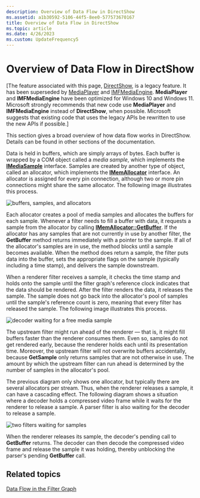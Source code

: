 ```yaml
---
description: Overview of Data Flow in DirectShow
ms.assetid: a1b30592-5106-44f5-8ee0-577573670167
title: Overview of Data Flow in DirectShow
ms.topic: article
ms.date: 4/26/2023
ms.custom: UpdateFrequency5
---
```


# Overview of Data Flow in DirectShow

\[The feature associated with this page, [DirectShow](/windows/win32/directshow/directshow), is a legacy feature. It has been superseded by [MediaPlayer](/uwp/api/Windows.Media.Playback.MediaPlayer) and [IMFMediaEngine](/windows/win32/api/mfmediaengine/nn-mfmediaengine-imfmediaengine). **MediaPlayer** and **IMFMediaEngine** have been optimized for Windows 10 and Windows 11. Microsoft strongly recommends that new code use **MediaPlayer** and **IMFMediaEngine** instead of **DirectShow**, when possible. Microsoft suggests that existing code that uses the legacy APIs be rewritten to use the new APIs if possible.\]

This section gives a broad overview of how data flow works in DirectShow. Details can be found in other sections of the documentation.

Data is held in buffers, which are simply arrays of bytes. Each buffer is wrapped by a COM object called a *media sample*, which implements the [**IMediaSample**](/windows/desktop/api/Strmif/nn-strmif-imediasample) interface. Samples are created by another type of object, called an allocator, which implements the [**IMemAllocator**](/windows/desktop/api/Strmif/nn-strmif-imemallocator) interface. An allocator is assigned for every pin connection, although two or more pin connections might share the same allocator. The following image illustrates this process.

![buffers, samples, and allocators](images/dataflow.png)

Each allocator creates a pool of media samples and allocates the buffers for each sample. Whenever a filter needs to fill a buffer with data, it requests a sample from the allocator by calling [**IMemAllocator::GetBuffer**](/windows/desktop/api/Strmif/nf-strmif-imemallocator-getbuffer). If the allocator has any samples that are not currently in use by another filter, the **GetBuffer** method returns immediately with a pointer to the sample. If all of the allocator's samples are in use, the method blocks until a sample becomes available. When the method does return a sample, the filter puts data into the buffer, sets the appropriate flags on the sample (typically including a time stamp), and delivers the sample downstream.

When a renderer filter receives a sample, it checks the time stamp and holds onto the sample until the filter graph's reference clock indicates that the data should be rendered. After the filter renders the data, it releases the sample. The sample does not go back into the allocator's pool of samples until the sample's reference count is zero, meaning that every filter has released the sample. The following image illustrates this process.

![decoder waiting for a free media sample](images/dataflow2.png)

The upstream filter might run ahead of the renderer — that is, it might fill buffers faster than the renderer consumes them. Even so, samples do not get rendered early, because the renderer holds each until its presentation time. Moreover, the upstream filter will not overwrite buffers accidentally, because **GetSample** only returns samples that are not otherwise in use. The amount by which the upstream filter can run ahead is determined by the number of samples in the allocator's pool.

The previous diagram only shows one allocator, but typically there are several allocators per stream. Thus, when the renderer releases a sample, it can have a cascading effect. The following diagram shows a situation where a decoder holds a compressed video frame while it waits for the renderer to release a sample. A parser filter is also waiting for the decoder to release a sample.

![two filters waiting for samples](images/dataflow3.png)

When the renderer releases its sample, the decoder's pending call to **GetBuffer** returns. The decoder can then decode the compressed video frame and release the sample it was holding, thereby unblocking the parser's pending **GetBuffer** call.

## Related topics

<dl> <dt>

[Data Flow in the Filter Graph](data-flow-in-the-filter-graph.md)
</dt> </dl>

 

 



